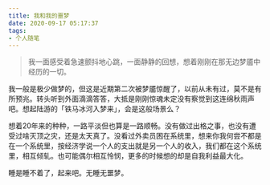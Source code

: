 ```yaml
---
title: 我和我的噩梦
date: 2020-09-17 05:17:37
tags:
- 个人随笔
---
```


> 我一面感受着急速颤抖地心跳，一面静静的回想，想着刚刚在那无边梦靥中经历的一切。

我一般是极少做梦的，但这是近期第二次被梦靥惊醒了，以前从未有过，莫不是有所预兆。转头听到外面滴滴答答，大抵是刚刚惊魂未定没有察觉到这连绵秋雨声吧。想起陆游的「铁马冰河入梦来」，会是这般场景么？

想着20年来的种种，一路平淡但也算是一路顺畅。没有做过出格之事，也没有遭受过啥灭顶之灾，还是太天真了。没看过外卖员困在系统里，想来你我何尝不都是在一个系统里，按经济学说一个人的支出就是另一个人的收入，我们都在这个系统里，相互倾轧。也可能偶尔相互怜悯，更多的时候想的却是自我利益最大化。

睡是睡不着了，起来吧。无睡无噩梦。